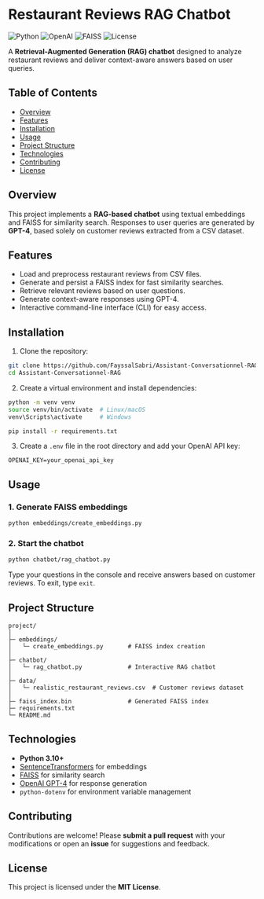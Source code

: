 # Restaurant Reviews RAG Chatbot

![Python](https://img.shields.io/badge/Python-3.10+-blue.svg) ![OpenAI](https://img.shields.io/badge/OpenAI-GPT--4-green.svg) ![FAISS](https://img.shields.io/badge/FAISS-enabled-orange.svg) ![License](https://img.shields.io/badge/License-MIT-lightgrey.svg)

A **Retrieval-Augmented Generation (RAG) chatbot** designed to analyze restaurant reviews and deliver context-aware answers based on user queries.

## Table of Contents

* [Overview](#overview)
* [Features](#features)
* [Installation](#installation)
* [Usage](#usage)
* [Project Structure](#project-structure)
* [Technologies](#technologies)
* [Contributing](#contributing)
* [License](#license)

## Overview

This project implements a **RAG-based chatbot** using textual embeddings and FAISS for similarity search. Responses to user queries are generated by **GPT-4**, based solely on customer reviews extracted from a CSV dataset.

## Features

* Load and preprocess restaurant reviews from CSV files.
* Generate and persist a FAISS index for fast similarity searches.
* Retrieve relevant reviews based on user questions.
* Generate context-aware responses using GPT-4.
* Interactive command-line interface (CLI) for easy access.

## Installation

1. Clone the repository:

```bash
git clone https://github.com/FayssalSabri/Assistant-Conversationnel-RAG.git
cd Assistant-Conversationnel-RAG
```

2. Create a virtual environment and install dependencies:

```bash
python -m venv venv
source venv/bin/activate  # Linux/macOS
venv\Scripts\activate     # Windows

pip install -r requirements.txt
```

3. Create a `.env` file in the root directory and add your OpenAI API key:

```env
OPENAI_KEY=your_openai_api_key
```

## Usage

### 1. Generate FAISS embeddings

```bash
python embeddings/create_embeddings.py
```

### 2. Start the chatbot

```bash
python chatbot/rag_chatbot.py
```

Type your questions in the console and receive answers based on customer reviews. To exit, type `exit`.

## Project Structure

```
project/
│
├─ embeddings/
│   └─ create_embeddings.py       # FAISS index creation
│
├─ chatbot/
│   └─ rag_chatbot.py             # Interactive RAG chatbot
│
├─ data/
│   └─ realistic_restaurant_reviews.csv  # Customer reviews dataset
│
├─ faiss_index.bin                # Generated FAISS index
├─ requirements.txt
└─ README.md
```

## Technologies

* **Python 3.10+**
* [SentenceTransformers](https://www.sbert.net/) for embeddings
* [FAISS](https://faiss.ai/) for similarity search
* [OpenAI GPT-4](https://platform.openai.com/) for response generation
* `python-dotenv` for environment variable management

## Contributing

Contributions are welcome! Please **submit a pull request** with your modifications or open an **issue** for suggestions and feedback.

## License

This project is licensed under the **MIT License**.

